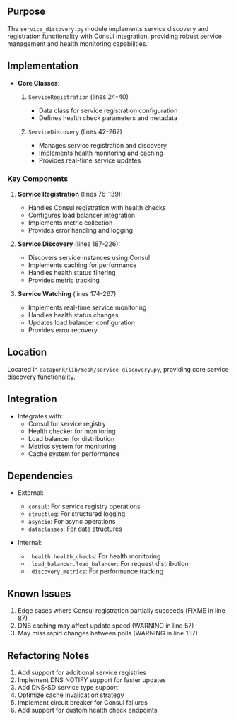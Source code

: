 ## Purpose

The `service_discovery.py` module implements service discovery and registration functionality with Consul integration, providing robust service management and health monitoring capabilities.

## Implementation

- **Core Classes**:

  1. `ServiceRegistration` (lines 24-40)

     - Data class for service registration configuration
     - Defines health check parameters and metadata

  2. `ServiceDiscovery` (lines 42-267)
     - Manages service registration and discovery
     - Implements health monitoring and caching
     - Provides real-time service updates

### Key Components

1. **Service Registration** (lines 76-139):

   - Handles Consul registration with health checks
   - Configures load balancer integration
   - Implements metric collection
   - Provides error handling and logging

2. **Service Discovery** (lines 187-226):

   - Discovers service instances using Consul
   - Implements caching for performance
   - Handles health status filtering
   - Provides metric tracking

3. **Service Watching** (lines 174-267):
   - Implements real-time service monitoring
   - Handles health status changes
   - Updates load balancer configuration
   - Provides error recovery

## Location

Located in `datapunk/lib/mesh/service_discovery.py`, providing core service discovery functionality.

## Integration

- Integrates with:
  - Consul for service registry
  - Health checker for monitoring
  - Load balancer for distribution
  - Metrics system for monitoring
  - Cache system for performance

## Dependencies

- External:

  - `consul`: For service registry operations
  - `structlog`: For structured logging
  - `asyncio`: For async operations
  - `dataclasses`: For data structures

- Internal:
  - `.health.health_checks`: For health monitoring
  - `.load_balancer.load_balancer`: For request distribution
  - `.discovery_metrics`: For performance tracking

## Known Issues

1. Edge cases where Consul registration partially succeeds (FIXME in line 87)
2. DNS caching may affect update speed (WARNING in line 57)
3. May miss rapid changes between polls (WARNING in line 187)

## Refactoring Notes

1. Add support for additional service registries
2. Implement DNS NOTIFY support for faster updates
3. Add DNS-SD service type support
4. Optimize cache invalidation strategy
5. Implement circuit breaker for Consul failures
6. Add support for custom health check endpoints
